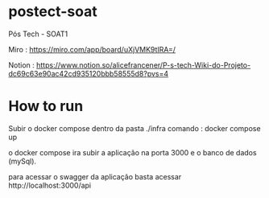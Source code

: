 # postect-soat

Pós Tech - SOAT1

Miro : https://miro.com/app/board/uXjVMK9tIRA=/

Notion : https://www.notion.so/alicefrancener/P-s-tech-Wiki-do-Projeto-dc69c63e90ac42cd935120bbb58555d8?pvs=4


# How to run

Subir o docker compose dentro da pasta ./infra
comando : docker compose up

o docker compose ira subir a aplicação na porta 3000 e o banco de dados (mySql).

para acessar o swagger da aplicação basta acessar http://localhost:3000/api